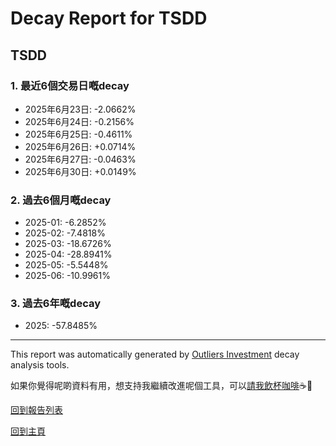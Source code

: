 # Decay Report for TSDD

## TSDD

### 1. 最近6個交易日嘅decay

- 2025年6月23日: -2.0662%
- 2025年6月24日: -0.2156%
- 2025年6月25日: -0.4611%
- 2025年6月26日: +0.0714%
- 2025年6月27日: -0.0463%
- 2025年6月30日: +0.0149%

### 2. 過去6個月嘅decay

- 2025-01: -6.2852%
- 2025-02: -7.4818%
- 2025-03: -18.6726%
- 2025-04: -28.8941%
- 2025-05: -5.5448%
- 2025-06: -10.9961%

### 3. 過去6年嘅decay

- 2025: -57.8485%

------------------------------
This report was automatically generated by [Outliers Investment](https://outliersecon.github.io/Outliers-Investment/) decay analysis tools.

如果你覺得呢啲資料有用，想支持我繼續改進呢個工具，可以[請我飲杯咖啡](https://buymeacoffee.com/outliersecon)☕🙏

[回到報告列表](https://outliersecon.github.io/Outliers-Investment/reports/reports_public)

[回到主頁](https://outliersecon.github.io/Outliers-Investment/)
